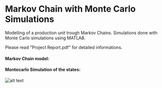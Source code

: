 # Markov Chain with Monte Carlo Simulations
Modelling of a production unit trough Markov Chains. Simulations done with Monte Carlo simulations using MATLAB. 

Please read "Project Report.pdf" for detailed informations.

#### Markov Chain model:


#### Montecarlo Simulation of the states:
![alt text](https://github.com/aldipiroli/Markov_Chains_With_Monte_Carlo_Simulations/blob/master/img/2.png)

